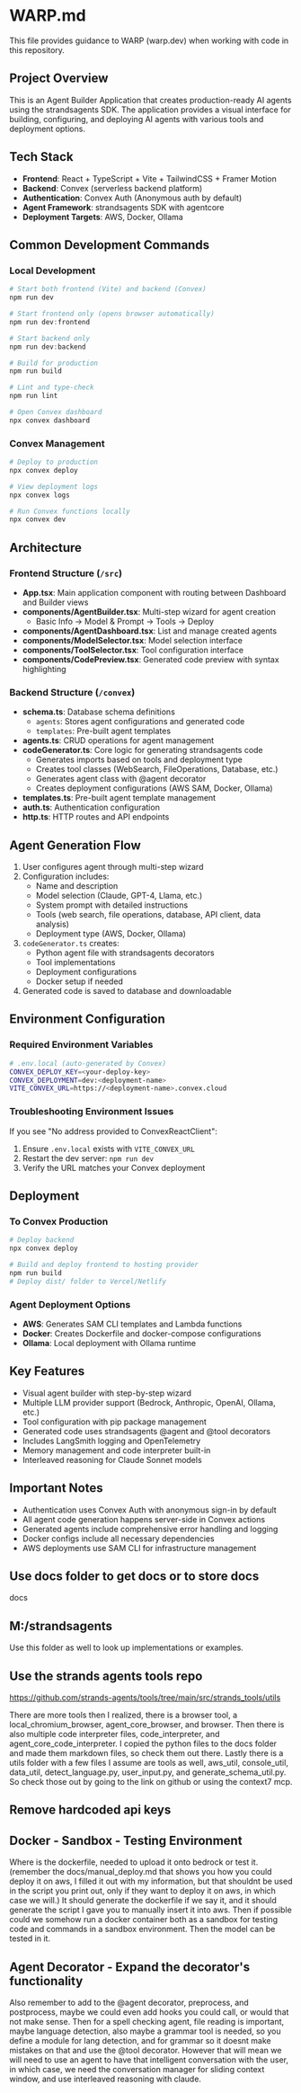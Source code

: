 # WARP.md

This file provides guidance to WARP (warp.dev) when working with code in this repository.

## Project Overview

This is an Agent Builder Application that creates production-ready AI agents using the strandsagents SDK. The application provides a visual interface for building, configuring, and deploying AI agents with various tools and deployment options.

## Tech Stack

- **Frontend**: React + TypeScript + Vite + TailwindCSS + Framer Motion
- **Backend**: Convex (serverless backend platform)
- **Authentication**: Convex Auth (Anonymous auth by default)
- **Agent Framework**: strandsagents SDK with agentcore
- **Deployment Targets**: AWS, Docker, Ollama

## Common Development Commands

### Local Development
```powershell
# Start both frontend (Vite) and backend (Convex)
npm run dev

# Start frontend only (opens browser automatically)
npm run dev:frontend

# Start backend only
npm run dev:backend

# Build for production
npm run build

# Lint and type-check
npm run lint

# Open Convex dashboard
npx convex dashboard
```

### Convex Management
```powershell
# Deploy to production
npx convex deploy

# View deployment logs
npx convex logs

# Run Convex functions locally
npx convex dev
```

## Architecture

### Frontend Structure (`/src`)
- **App.tsx**: Main application component with routing between Dashboard and Builder views
- **components/AgentBuilder.tsx**: Multi-step wizard for agent creation
  - Basic Info → Model & Prompt → Tools → Deploy
- **components/AgentDashboard.tsx**: List and manage created agents
- **components/ModelSelector.tsx**: Model selection interface
- **components/ToolSelector.tsx**: Tool configuration interface
- **components/CodePreview.tsx**: Generated code preview with syntax highlighting

### Backend Structure (`/convex`)
- **schema.ts**: Database schema definitions
  - `agents`: Stores agent configurations and generated code
  - `templates`: Pre-built agent templates
- **agents.ts**: CRUD operations for agent management
- **codeGenerator.ts**: Core logic for generating strandsagents code
  - Generates imports based on tools and deployment type
  - Creates tool classes (WebSearch, FileOperations, Database, etc.)
  - Generates agent class with @agent decorator
  - Creates deployment configurations (AWS SAM, Docker, Ollama)
- **templates.ts**: Pre-built agent template management
- **auth.ts**: Authentication configuration
- **http.ts**: HTTP routes and API endpoints

## Agent Generation Flow

1. User configures agent through multi-step wizard
2. Configuration includes:
   - Name and description
   - Model selection (Claude, GPT-4, Llama, etc.)
   - System prompt with detailed instructions
   - Tools (web search, file operations, database, API client, data analysis)
   - Deployment type (AWS, Docker, Ollama)
3. `codeGenerator.ts` creates:
   - Python agent file with strandsagents decorators
   - Tool implementations
   - Deployment configurations
   - Docker setup if needed
4. Generated code is saved to database and downloadable

## Environment Configuration

### Required Environment Variables
```bash
# .env.local (auto-generated by Convex)
CONVEX_DEPLOY_KEY=<your-deploy-key>
CONVEX_DEPLOYMENT=dev:<deployment-name>
VITE_CONVEX_URL=https://<deployment-name>.convex.cloud
```

### Troubleshooting Environment Issues
If you see "No address provided to ConvexReactClient":
1. Ensure `.env.local` exists with `VITE_CONVEX_URL`
2. Restart the dev server: `npm run dev`
3. Verify the URL matches your Convex deployment

## Deployment

### To Convex Production
```powershell
# Deploy backend
npx convex deploy

# Build and deploy frontend to hosting provider
npm run build
# Deploy dist/ folder to Vercel/Netlify
```

### Agent Deployment Options
- **AWS**: Generates SAM CLI templates and Lambda functions
- **Docker**: Creates Dockerfile and docker-compose configurations
- **Ollama**: Local deployment with Ollama runtime

## Key Features

- Visual agent builder with step-by-step wizard
- Multiple LLM provider support (Bedrock, Anthropic, OpenAI, Ollama, etc.)
- Tool configuration with pip package management
- Generated code uses strandsagents @agent and @tool decorators
- Includes LangSmith logging and OpenTelemetry
- Memory management and code interpreter built-in
- Interleaved reasoning for Claude Sonnet models

## Important Notes

- Authentication uses Convex Auth with anonymous sign-in by default
- All agent code generation happens server-side in Convex actions
- Generated agents include comprehensive error handling and logging
- Docker configs include all necessary dependencies
- AWS deployments use SAM CLI for infrastructure management

## Use docs folder to get docs or to store docs
docs

## M:/strandsagents
Use this folder as well to look up implementations or examples.

## Use the strands agents tools repo
https://github.com/strands-agents/tools/tree/main/src/strands_tools/utils

There are more tools then I realized, there is a browser tool, a local_chromium_browser, agent_core_browser, and browser.  Then there is also multiple code interpreter files,  code_interpreter, and agent_core_code_interpreter.  I copied the python files to the docs folder and made them markdown files, so check them out there.
Lastly there is a utils folder with a few files I assume are tools as well, aws_util, console_util, data_util, detect_language.py, user_input.py, and generate_schema_util.py.  So check those out by going to the link on github or using the context7 mcp.

## Remove hardcoded api keys

## Docker - Sandbox - Testing Environment
Where is the dockerfile, needed to upload it onto bedrock or test it.  (remember the docs/manual_deploy.md that shows you how you could deploy it on aws, I filled it out with my information, but that shouldnt be used in the script you print out, only if they want to deploy it on aws, in which case we will.)  It should generate the dockerfile if we say it, and it should generate the script I gave you to manually insert it into aws.
Then if possible could we somehow run a docker container both as a sandbox for testing code and commands in a sandbox environment.  Then the model can be tested in it.

## Agent Decorator - Expand the decorator's functionality
Also remember to add to the @agent decorator, preprocess, and postprocess, maybe we could even add hooks you could call, or would that not make sense.  Then for a spell checking agent, file reading is important, maybe language detection, also maybe a grammar tool is needed, so you define a module for lang detection, and for grammar so it doesnt make mistakes on that and use the @tool decorator.  However that will mean we will need to use an agent to have that intelligent conversation with the user, in which case, we need the conversation manager for sliding context window, and use interleaved reasoning with claude.